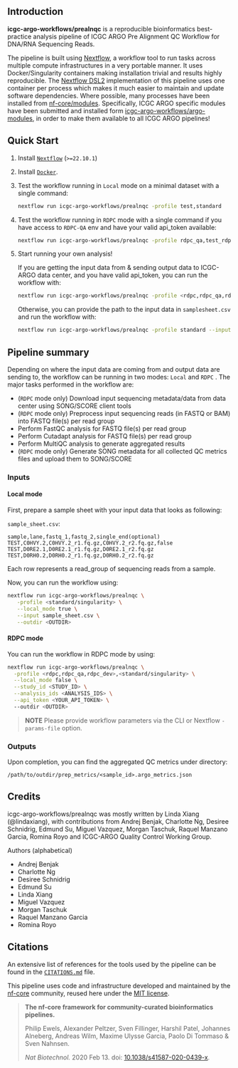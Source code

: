 ## Introduction

**icgc-argo-workflows/prealnqc** is a reproducible bioinformatics best-practice analysis pipeline of ICGC ARGO Pre Alignment QC Workflow for DNA/RNA Sequencing Reads.

The pipeline is built using [Nextflow](https://www.nextflow.io), a workflow tool to run tasks across multiple compute infrastructures in a very portable manner. It uses Docker/Singularity containers making installation trivial and results highly reproducible. The [Nextflow DSL2](https://www.nextflow.io/docs/latest/dsl2.html) implementation of this pipeline uses one container per process which makes it much easier to maintain and update software dependencies. Where possible, many processes have been installed from [nf-core/modules](https://github.com/nf-core/modules). Specifically, ICGC ARGO specific modules have been submitted and installed form [icgc-argo-workflows/argo-modules](https://github.com/icgc-argo-workflows/argo-modules), in order to make them available to all ICGC ARGO pipelines!


## Quick Start

1. Install [`Nextflow`](https://www.nextflow.io/docs/latest/getstarted.html#installation) (`>=22.10.1`)

2. Install [`Docker`](https://docs.docker.com/engine/installation/).

3. Test the workflow running in `Local` mode on a minimal dataset with a single command:

   ```bash
   nextflow run icgc-argo-workflows/prealnqc -profile test,standard
   ```

4. Test the workflow running in `RDPC` mode with a single command if you have access to `RDPC-QA` env and have your valid api_token available:
   ```bash
   nextflow run icgc-argo-workflows/prealnqc -profile rdpc_qa,test_rdpc_qa,standard --api_token <YOUR_API_TOKEN>
   ```

5. Start running your own analysis!
   
   If you are getting the input data from & sending output data to ICGC-ARGO data center, and you have valid api_token, you can run the workflow with:
   ```bash
   nextflow run icgc-argo-workflows/prealnqc -profile <rdpc,rdpc_qa,rdpc_dev>,standard --api_token <YOUR_API_TOKEN> --study_id <STUDY_ID> --analysis_ids <ANALYSIS_IDS>
   ```
   Otherwise, you can provide the path to the input data in `samplesheet.csv` and run the workflow with:
   ```bash
   nextflow run icgc-argo-workflows/prealnqc -profile standard --input samplesheet.csv --outdir <OUTDIR>
   ```

## Pipeline summary
Depending on where the input data are coming from and output data are sending to, the workflow can be running in two modes: `Local` and `RDPC` . The major tasks performed in the workflow are:
- (`RDPC` mode only) Download input sequencing metadata/data from data center using SONG/SCORE client tools
- (`RDPC` mode only) Preprocess input sequencing reads (in FASTQ or BAM) into FASTQ file(s) per read group
- Perform FastQC analysis for FASTQ file(s) per read group
- Perform Cutadapt analysis for FASTQ file(s) per read group
- Perform MultiQC analysis to generate aggregated results
- (`RDPC` mode only) Generate SONG metadata for all collected QC metrics files and upload them to SONG/SCORE

### Inputs
#### Local mode
First, prepare a sample sheet with your input data that looks as following:

`sample_sheet.csv`:

```csv
sample,lane,fastq_1,fastq_2,single_end(optional)
TEST,C0HVY.2,C0HVY.2_r1.fq.gz,C0HVY.2_r2.fq.gz,false
TEST,D0RE2.1,D0RE2.1_r1.fq.gz,D0RE2.1_r2.fq.gz
TEST,D0RH0.2,D0RH0.2_r1.fq.gz,D0RH0.2_r2.fq.gz
```

Each row represents a read_group of sequencing reads from a sample.

Now, you can run the workflow using:

```bash
nextflow run icgc-argo-workflows/prealnqc \
   -profile <standard/singularity> \
   --local_mode true \
   --input sample_sheet.csv \
   --outdir <OUTDIR>
```

#### RDPC mode
You can run the workflow in RDPC mode by using:
```bash
nextflow run icgc-argo-workflows/prealnqc \
  -profile <rdpc,rdpc_qa,rdpc_dev>,<standard/singularity> \
  --local_mode false \
  --study_id <STUDY_ID> \
  --analysis_ids <ANALYSIS_IDS> \
  --api_token <YOUR_API_TOKEN> \ 
  --outdir <OUTDIR>
```

> **NOTE**
> Please provide workflow parameters via the CLI or Nextflow `-params-file` option. 

### Outputs
Upon completion, you can find the aggregated QC metrics under directory:
```
/path/to/outdir/prep_metrics/<sample_id>.argo_metrics.json
```

## Credits

icgc-argo-workflows/prealnqc was mostly written by Linda Xiang (@lindaxiang), with contributions from 
Andrej Benjak, Charlotte Ng, Desiree Schnidrig, Edmund Su, Miguel Vazquez, Morgan Taschuk, Raquel Manzano Garcia, Romina Royo and ICGC-ARGO Quality Control Working Group.  

Authors (alphabetical)
- Andrej Benjak
- Charlotte Ng
- Desiree Schnidrig
- Edmund Su
- Linda Xiang
- Miguel Vazquez
- Morgan Taschuk
- Raquel Manzano Garcia
- Romina Royo

## Citations

<!-- TODO nf-core: Add citation for pipeline after first release. Uncomment lines below and update Zenodo doi and badge at the top of this file. -->
<!-- If you use  icgc-argo-workflows/prealnqc for your analysis, please cite it using the following doi: [10.5281/zenodo.XXXXXX](https://doi.org/10.5281/zenodo.XXXXXX) -->

<!-- TODO nf-core: Add bibliography of tools and data used in your pipeline -->

An extensive list of references for the tools used by the pipeline can be found in the [`CITATIONS.md`](CITATIONS.md) file.

This pipeline uses code and infrastructure developed and maintained by the [nf-core](https://nf-co.re) community, reused here under the [MIT license](https://github.com/nf-core/tools/blob/master/LICENSE).

> **The nf-core framework for community-curated bioinformatics pipelines.**
>
> Philip Ewels, Alexander Peltzer, Sven Fillinger, Harshil Patel, Johannes Alneberg, Andreas Wilm, Maxime Ulysse Garcia, Paolo Di Tommaso & Sven Nahnsen.
>
> _Nat Biotechnol._ 2020 Feb 13. doi: [10.1038/s41587-020-0439-x](https://dx.doi.org/10.1038/s41587-020-0439-x).
